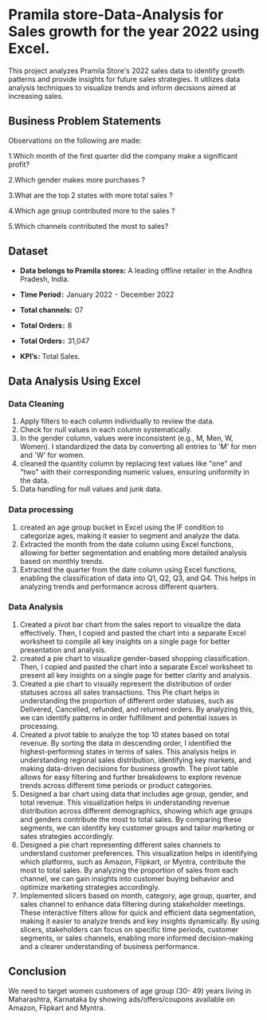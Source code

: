 # Pramila store-Data-Analysis for Sales growth for the year 2022 using Excel.

This project analyzes Pramila Store's 2022 sales data to identify growth patterns and provide insights for future sales strategies. It utilizes data analysis techniques to visualize trends and inform decisions aimed at increasing sales.
## Business Problem Statements
Observations on the following are made:

1.Which month of the first quarter did the company make a significant profit?

2.Which gender makes more purchases ?

3.What are the top 2 states with more total sales ?

4.Which age group contributed more to the sales ?

5.Which channels contributed the most to sales?


## Dataset

- **Data belongs to Pramila stores:** A leading offline retailer in the Andhra Pradesh, India.
- **Time Period :**  January 2022  -  December 2022
- **Total channels:**  07
- **Total Orders :**  8
- **Total Orders :**  31,047

- **KPI’s :** Total Sales.

## Data Analysis Using Excel

### Data Cleaning
1. Apply filters to each column individually to review the data.
2. Check for null values in each column systematically.
3. In the gender column, values were inconsistent (e.g., M, Men, W, Women). I standardized the data by converting all entries to 'M' for men and 'W' for women.
4. cleaned the quantity column by replacing text values like "one" and "two" with their corresponding numeric values, ensuring uniformity in the data.
3. Data handling for null values and junk data.


### Data processing
1. created an age group bucket in Excel using the IF condition to categorize ages, making it easier to segment and analyze the data.
2. Extracted the month from the date column using Excel functions, allowing for better segmentation and enabling more detailed analysis based on monthly trends.
3. Extracted the quarter from the date column using Excel functions, enabling the classification of data into Q1, Q2, Q3, and Q4. This helps in analyzing trends and performance across different quarters.

### Data Analysis

1. Created a pivot bar chart from the sales report to visualize the data effectively. Then, I copied and pasted the chart into a separate Excel worksheet to compile all key insights on a single page for better presentation and analysis.
2. created a pie chart to visualize gender-based shopping classification. Then, I copied and pasted the chart into a separate Excel worksheet to present all key insights on a single page for better clarity and analysis.
3. Created a pie chart to visually represent the distribution of order statuses across all sales transactions. This Pie chart helps in understanding the proportion of different order statuses, such as Delivered, Cancelled, refunded, and returned orders. By analyzing this, we can identify patterns in order fulfillment and potential issues in processing.
4. Created a pivot table to analyze the top 10 states based on total revenue. By sorting the data in descending order, I identified the highest-performing states in terms of sales. This analysis helps in understanding regional sales distribution, identifying key markets, and making data-driven decisions for business growth. The pivot table allows for easy filtering and further breakdowns to explore revenue trends across different time periods or product categories.
5. Designed a bar chart using data that includes age group, gender, and total revenue. This visualization helps in understanding revenue distribution across different demographics, showing which age groups and genders contribute the most to total sales. By comparing these segments, we can identify key customer groups and tailor marketing or sales strategies accordingly. 
6. Designed a pie chart representing different sales channels to understand customer preferences. This visualization helps in identifying which platforms, such as Amazon, Flipkart, or Myntra, contribute the most to total sales. By analyzing the proportion of sales from each channel, we can gain insights into customer buying behavior and optimize marketing strategies accordingly. 
7. Implemented slicers based on month, category, age group, quarter, and sales channel to enhance data filtering during stakeholder meetings. These interactive filters allow for quick and efficient data segmentation, making it easier to analyze trends and key insights dynamically. By using slicers, stakeholders can focus on specific time periods, customer segments, or sales channels, enabling more informed decision-making and a clearer understanding of business performance.


## Conclusion

We need to target women customers of age group (30- 49) years living in Maharashtra, Karnataka by showing ads/offers/coupons available on Amazon, Flipkart and Myntra.




